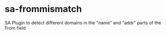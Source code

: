# sa-frommismatch
SA Plugin to detect different domains in the "name" and "addr" parts of the From field
